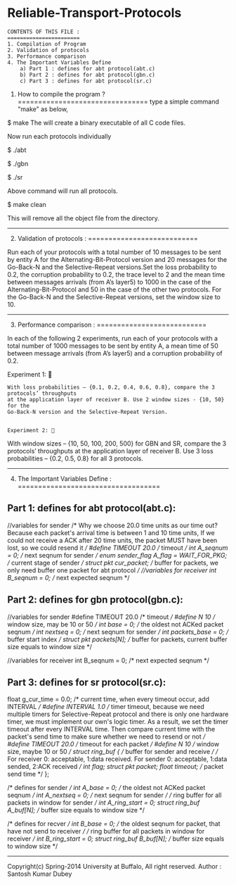 Reliable-Transport-Protocols
============================



	CONTENTS OF THIS FILE :
	=======================
  	1. Compilation of Program
  	2. Validation of protocols
  	3. Performance comparison
  	4. The Important Variables Define
		a) Part 1 : defines for abt protocol(abt.c)
		b) Part 2 : defines for abt protocol(gbn.c)
		c) Part 3 : defines for abt protocol(sr.c)



1. How to compile the program ?
================================
type a simple command "make" as below,

$ make
The will create a binary executable of all C code files.

Now run each protocols individually

$ ./abt

$ ./gbn

$ ./sr

Above command will run all protocols.

$ make clean 

This will remove all the object file from the directory.


*********************************************************

2. Validation of protocols :
===========================

Run each of your protocols with a total number of 10 messages to be sent by entity A for the
Alternating-Bit-Protocol version and 20 messages for the Go-Back-N and the Selective-Repeat 
versions.Set the loss probability to 0.2, the corruption probability to 0.2, the trace level 
to 2 and the mean time between messages arrivals (from A’s layer5) to 1000 in the case of the 
Alternating-Bit-Protocol and 50 in the case of the other two protocols. For the Go-Back-N and 
the Selective-Repeat versions, set the window size to 10.

*********************************************************


3. Performance comparison :
===========================

In each of the following 2 experiments, run each of your protocols with a total number of 1000
messages to be sent by entity A, a mean time of 50 between message arrivals (from A’s layer5) and a
corruption probability of 0.2.

Experiment 1: 
~~~~~~~~~~~~~
With loss probabilities – {0.1, 0.2, 0.4, 0.6, 0.8}, compare the 3 protocols’ throughputs 
at the application layer of receiver B. Use 2 window sizes - {10, 50} for the 
Go-Back-N version and the Selective-Repeat Version.


Experiment 2: 
~~~~~~~~~~~~~
With window sizes – {10, 50, 100, 200, 500} for GBN and SR, compare the 3 protocols’
throughputs at the application layer of receiver B. Use 3 loss probabilities – {0.2, 0.5, 0.8} for all 3
protocols.

*********************************************************


4. The Important Variables Define :
===================================


Part 1: defines for abt protocol(abt.c):
----------------------------------------
//variables for sender
/* Why we choose 20.0 time units as our time out?
   Because each packet's arrival time is between 1 and 10 time units,
   If we could not receive a ACK after 20 time units, the packet 
   MUST have been lost, so we could resend it */
#define TIMEOUT 20.0		/* timeout */
int A_seqnum = 0;			/* next seqnum for sender */
enum sender_flag A_flag = WAIT_FOR_PKG;	/* current stage of sender */
struct pkt cur_packet;		/* buffer for packets, we only need buffer one packet for abt protocol */
//variables for receiver
int B_seqnum = 0;			/* next expected seqnum */



Part 2: defines for gbn protocol(gbn.c):
----------------------------------------
//variables for sender
#define TIMEOUT 20.0		/* timeout */
#define N 10				/* window size, may be 10 or 50 */
int base = 0;				/* the oldest not ACKed packet seqnum */
int nextseq = 0;			/* next seqnum for sender */
int packets_base = 0;		/* buffer start index */
struct pkt packets[N];		/* buffer for packets, current buffer size equals to window size */

//variables for receiver
int B_seqnum = 0;			/* next expected seqnum */



Part 3: defines for sr protocol(sr.c):
----------------------------------------
float g_cur_time = 0.0;		/* current time, when every timeout occur, add INTERVAL	*/
#define INTERVAL 1.0		/* timer timeout, because we need multiple timers for Selective-Repeat
							   protocol and there is only one hardware timer, we must implement
							   our own's logic timer. As a result, we set the timer timeout after 
							   every INTERVAL time. Then compare current time with the packet's
							   send time to make sure whether we need to resend or not			*/
#define TIMEOUT 20.0		/* timeout for each packet */
#define N 10				/* window size, maybe 10 or 50 */
struct ring_buf {			/* buffer for sender and receive */
  /* For receiver	0: acceptable, 1:data received.
     For sender		0: acceptable, 1:data sended, 2:ACK received */
  int flag;
  struct pkt packet;
  float timeout;	/* packet send time */
};

/* defines for sender */
int A_base = 0;				/* the oldest not ACKed packet seqnum */
int A_nextseq = 0;			/* next seqnum for sender */
/* ring buffer for all packets in window for sender */
int A_ring_start = 0;
struct ring_buf A_buf[N];	/* buffer size equals to window size */

/* defines for recver */
int B_base = 0;				/* the oldest seqnum for packet, that have not send to receiver */
/* ring buffer for all packets in window for receiver */
int B_ring_start = 0;
struct ring_buf B_buf[N];	/* buffer size equals to window size */


*********************************************************************************************************************

Copyright(c) Spring-2014 University at Buffalo, All right reserved.
Author : Santosh Kumar Dubey
	 
